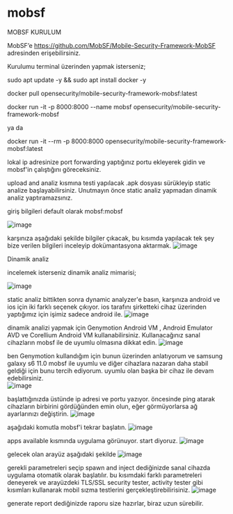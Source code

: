 # mobsf

MOBSF KURULUM

MobSF’e https://github.com/MobSF/Mobile-Security-Framework-MobSF adresinden erişebilirsiniz.

Kurulumu terminal üzerinden yapmak isterseniz;


sudo apt update -y && sudo apt install docker -y

docker pull opensecurity/mobile-security-framework-mobsf:latest

docker run -it -p 8000:8000  --name mobsf opensecurity/mobile-security-framework-mobsf 

ya da 

docker run -it --rm -p 8000:8000 opensecurity/mobile-security-framework-mobsf:latest

lokal ip adresinize port forwarding yaptığınız portu ekleyerek gidin ve mobsf'in çalıştığını göreceksiniz.

upload and analiz kısmına testi yapılacak .apk dosyası sürükleyip static analize başlayabilirsiniz. Unutmayın önce static analiz yapmadan dinamik analiz yaptıramazsınız.

giriş bilgileri default olarak mobsf:mobsf 

![image](https://github.com/user-attachments/assets/f92bbf1f-1ce6-4c06-b3b3-62b244c81844)


karşınıza aşağıdaki şekilde bilgiler çıkacak, bu kısımda yapılacak tek şey bize verilen bilgileri inceleyip dokümantasyona aktarmak.
![image](https://github.com/user-attachments/assets/77219635-d9d9-4718-94de-57735c8ed6cb)



Dinamik analiz

incelemek isterseniz dinamik analiz mimarisi;

![image](https://github.com/user-attachments/assets/648d79ee-9e63-4c88-a35d-ced5773e1ffb)

static analiz bittikten sonra dynamic analyzer'e basın, karşınıza android ve ios için iki farklı seçenek çıkıyor. ios tarafını şirketteki cihaz üzerinden yaptığımız için işimiz sadece android ile.
![image](https://github.com/user-attachments/assets/990a2ab3-7aaa-4027-9fe4-8b65bb597814)

dinamik analizi yapmak için Genymotion Android VM , Android Emulator AVD ve Corellium Android VM kullanabilirsiniz. Kullanacağınız sanal cihazların mobsf ile de uyumlu olmasına dikkat edin.
![image](https://github.com/user-attachments/assets/e6678964-0a0c-49e0-b255-5a9b5d4d867b)


ben Genymotion kullandığım için bunun üzerinden anlatıyorum ve samsung galaxy s6 11.0 mobsf ile uyumlu ve diğer cihazlara nazaran daha stabil geldiği için bunu tercih ediyorum. uyumlu olan başka bir cihaz ile devam edebilirsiniz.  
![image](https://github.com/user-attachments/assets/a513a37d-54a3-45d3-ad52-5b73f5d89d7e)

başlattığınızda üstünde ip adresi ve portu yazıyor. öncesinde ping atarak cihazların birbirini gördüğünden emin olun, eğer görmüyorlarsa ağ ayarlarınızı değiştirin.
![image](https://github.com/user-attachments/assets/c5e75392-9406-4a29-a504-24c217758c1a)

aşağıdaki komutla mobsf'i tekrar başlatın. 
![image](https://github.com/user-attachments/assets/45ed1b56-2649-433b-9922-7d7195c2ce6b)

apps available kısmında uygulama görünuyor. start diyoruz.
![image](https://github.com/user-attachments/assets/eaff985b-05ba-4abe-9ee2-9ef046de51cf)

gelecek olan arayüz aşağıdaki şekilde
![image](https://github.com/user-attachments/assets/6d1eae79-ca65-44c7-bc2c-df992a9770e8)


gerekli parametreleri seçip spawn and inject dediğinizde sanal cihazda uygulama otomatik olarak başlatılır. bu kısımdaki farklı parametreleri deneyerek ve arayüzdeki TLS/SSL security tester, activity tester gibi kısımları kullanarak mobil sızma testlerini gerçekleştirebilirisiniz. 
![image](https://github.com/user-attachments/assets/a5a5b432-3a18-4bae-9168-e79a4c04fa99)

generate report dediğinizde raporu size hazırlar, biraz uzun sürebilir. 


